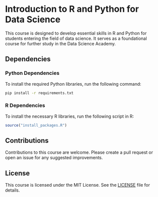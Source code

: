# Introduction to R and Python for Data Science

This course is designed to develop essential skills in R and Python for students entering the field of data science. It serves as a foundational course for further study in the Data Science Academy.

## Dependencies

### Python Dependencies

To install the required Python libraries, run the following command:
```bash
pip install -r requirements.txt
```

### R Dependencies

To install the necessary R libraries, run the following script in R:
```r
source("install_packages.R")
```

## Contributions

Contributions to this course are welcome. Please create a pull request or open an issue for any suggested improvements.

## License

This course is licensed under the MIT License. See the [LICENSE](LICENSE) file for details.
